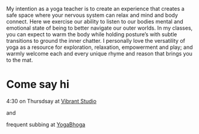 






My intention as a yoga teacher is to create an experience that creates a safe space where your nervous system can relax and mind and body connect. Here we exercise our ability to listen to our bodies mental and emotional state of being to better navigate our outer worlds. In my classes, you can expect to warm the body while holding posture’s with subtle transitions to ground the inner chatter. I personally love the versatility of yoga as a resource for exploration, relaxation, empowerment and play; and warmly welcome each and every unique rhyme and reason that brings you to the mat.  







# Come say hi 





4:30 on Thursdsay at [Vibrant Studio](http://www.vibrantstudiospdx.com/) 

and 

frequent subbing at [YogaBhoga](https://www.yogabhoga.com/?gclid=CNqxuO3OwdQCFQxqfgodmCgEnA) 



